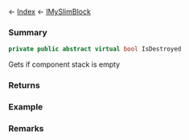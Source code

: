 ← [Index](Api-Index) ← [IMySlimBlock](VRage.Game.ModAPI.Ingame.IMySlimBlock)

### Summary

```csharp
private public abstract virtual bool IsDestroyed
```

Gets if component stack is empty

### Returns

### Example

### Remarks

